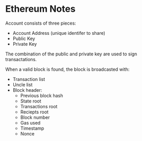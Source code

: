# Ethereum Notes

Account consists of three pieces:
- Account Address (unique identifer to share)
- Public Key
- Private Key

The combination of the public and private key are used to sign transactations.


When a valid block is found, the block is broadcasted with:
- Transaction list
- Uncle list
- Block header:
  - Previous block hash
  - State root
  - Transactions root
  - Reciepts root
  - Block number
  - Gas used
  - Timestamp
  - Nonce
